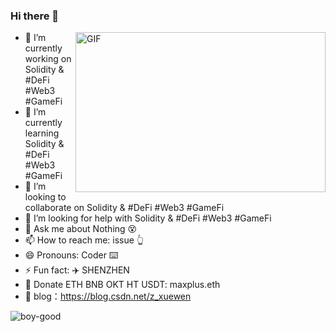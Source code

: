 ### Hi there 👋

<!--
**boy-good/boy-good** is a ✨ _special_ ✨ repository because its `README.md` (this file) appears on your GitHub profile.

Here are some ideas to get you started:
-->

<img align="right" alt="GIF" src="https://github.com/abhisheknaiidu/abhisheknaiidu/blob/master/code.gif?raw=true" width="400" height="256" />


- 🔭 I’m currently working on Solidity & #DeFi #Web3 #GameFi
- 🌱 I’m currently learning Solidity & #DeFi #Web3 #GameFi
- 👯 I’m looking to collaborate on Solidity & #DeFi #Web3 #GameFi
- 🤔 I’m looking for help with Solidity & #DeFi #Web3 #GameFi
- 💬 Ask me about Nothing 😵
- 📫 How to reach me: issue 👆
- 😄 Pronouns: Coder ⌨️ 
- ⚡ Fun fact: ✈️ SHENZHEN
- 🔐 Donate ETH BNB OKT HT USDT: maxplus.eth
- 🦉 blog：https://blog.csdn.net/z_xuewen


<img align="left" src="https://github-readme-stats.vercel.app/api?username=boy-good&show_icons=true&theme=gotham" alt="boy-good" />

